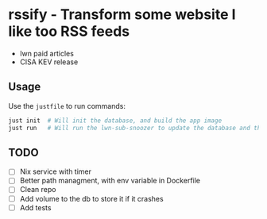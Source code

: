 # rssify - Transform some website I like too RSS feeds

- lwn paid articles
- CISA KEV release

## Usage

Use the `justfile` to run commands:

```bash
just init  # Will init the database, and build the app image
just run   # Will run the lwn-sub-snoozer to update the database and the RSS file
```

## TODO

- [ ] Nix service with timer
- [ ] Better path managment, with env variable in Dockerfile
- [ ] Clean repo
- [ ] Add volume to the db to store it if it crashes
- [ ] Add tests
